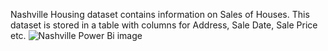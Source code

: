 Nashville Housing dataset contains information on Sales of Houses. 
This dataset is stored in a table with columns for Address, Sale Date, Sale Price etc.
![Nashville Power Bi image](https://github.com/SaVignesh/Data-Analysis-Projects/assets/47379614/7ae38d08-3de7-4d83-b3f9-0e27521a2767)
